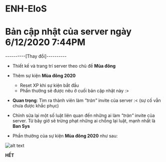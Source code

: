 # ENH-EIoS
# Bản cập nhật của server ngày 6/12/2020 7:44PM

----------[Thay đổi]----------
- Thiết kế và trang trí server theo chủ đề **Mùa đông**
- Thêm sự kiện **Mùa đông 2020**
  + Reset XP khi sự kiện bắt đầu
  + Phần thưởng sẽ được nêu ở cuối bản cập nhật này :>
- **Quan trọng**: Tìm ra thành viên làm *"tràn"* invite của server :< (sự cố vẫn chưa được khắc phục)
- Chỉnh sửa lại một số luật liên quan đến những ai làm *"tràn"* invite của server. Từ bây giờ sẽ trừng phạt những ai chống lại luật, mạnh nhất là **Ban Sys**

- Phần thưởng của sự kiện **Mùa đông 2020** như sau:

![alt text](https://cdn.discordapp.com/attachments/733638043470397560/785128098881601586/unknown.png)

**HẾT**
